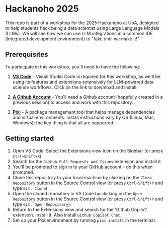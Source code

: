 # Hackanoho 2025

This repo is part of a workshop for the 2025 Hackanoho at UoA, designed to help students hack being a data scientist using Large Language Models (LLMs). We will see how we can use LLM integrations in a common IDE (integrated development environment) to "fake until we make it!"

## Prerequisites

To participate in this workshop, you'll need to have the following:

1. **[VS Code](https://code.visualstudio.com/)** - Visual Studio Code is required for this workshop, as we'll be using its features and extensions extensively for LLM-powered data science workflows. Click on the link to download and install.

2. **[A Github Account](https://github.com)** - You'll need a Github account (hopefully created in a previous session) to access and work with this repository. 

3. **[Pixi](https://pixi.sh/latest/get_started/)** - A package management tool that helps manage dependencies and virtual environments.
    Install instructions vary by OS (Linux, Mac, Windows); the key thing is that all are supported.

## Getting started

1. Open VS Code. Select the Extensions view icon on the Sidebar (or press `Ctrl+Shift+X`).
2. Search for the `GitHub Pull Requests and Issues` extension and install it.
3. You'll be prompted to sign in to your GitHub account - do this when prompted.
4. Clone this repository to your local machine by clicking on the `Clone Repository` button in the Source Control view (or press `Ctrl+Shift+P` and type `Git: Clone`).
5. Open the cloned repository in VS Code by clicking on the `Open Repository` button in the Source Control view (or press `Ctrl+Shift+P` and type `Git: Open Repository`).
6. Return to the Extensions view and search for the 'Github Copilot' extension. Install it. Also install `Github Copilot Chat`.
7. Set up your Pixi environment by running `pixi install` in the terminal.




